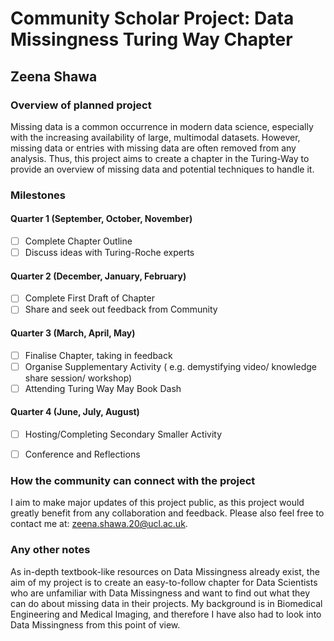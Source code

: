 # Community Scholar Project: Data Missingness Turing Way Chapter
## Zeena Shawa

### Overview of planned project
Missing data is a common occurrence in modern data science, especially with the increasing availability of large, multimodal datasets. However, missing data or entries with missing data are often removed from any analysis. Thus, this project aims to create a chapter in the Turing-Way to provide an overview of missing data and potential techniques to handle it. 

### Milestones

#### Quarter 1 (September, October, November)
- [ ] Complete Chapter Outline
- [ ] Discuss ideas with Turing-Roche experts

#### Quarter 2 (December, January, February)
- [ ] Complete First Draft of Chapter
- [ ] Share and seek out feedback from Community

#### Quarter 3 (March, April, May)
- [ ] Finalise Chapter, taking in feedback
- [ ] Organise Supplementary Activity ( e.g. demystifying video/ knowledge share session/ workshop)
- [ ] Attending Turing Way May Book Dash

#### Quarter 4 (June, July, August)
- [ ] Hosting/Completing Secondary Smaller Activity 
- [ ] Conference and Reflections


### How the community can connect with the project
I aim to make major updates of this project public, as this project would greatly benefit from any collaboration and feedback. Please also feel free to contact me at: zeena.shawa.20@ucl.ac.uk. 

### Any other notes
As in-depth textbook-like resources on Data Missingness already exist, the aim of my project is to create an easy-to-follow chapter for Data Scientists who are unfamiliar with Data Missingness and want to find out what they can do about missing data in their projects. My background is in Biomedical Engineering and Medical Imaging, and therefore I have also had to look into Data Missingness from this point of view.
